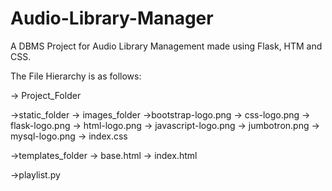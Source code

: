 # Audio-Library-Manager
A DBMS Project for Audio Library Management made using Flask, HTM and CSS.


The File Hierarchy is as follows:

-> Project_Folder

  ->static_folder
      -> images_folder
          ->bootstrap-logo.png
          -> css-logo.png
          -> flask-logo.png
          -> html-logo.png
          -> javascript-logo.png
          -> jumbotron.png
          -> mysql-logo.png
      -> index.css
      
  ->templates_folder
      -> base.html
      -> index.html
  
  ->playlist.py
